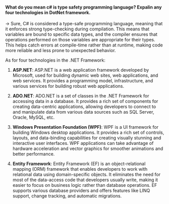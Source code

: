 #### What do you mean c# is type safety programming language? Expalin any four technologies in DotNet framework.
-> Sure, C# is considered a type-safe programming language, meaning that it enforces strong type-checking during compilation. This means that variables are bound to specific data types, and the compiler ensures that operations performed on those variables are appropriate for their types. This helps catch errors at compile-time rather than at runtime, making code more reliable and less prone to unexpected behavior.

As for four technologies in the .NET Framework:

1. **ASP.NET**: ASP.NET is a web application framework developed by Microsoft, used for building dynamic web sites, web applications, and web services. It provides a programming model, infrastructure, and various services for building robust web applications.

2. **ADO.NET**: ADO.NET is a set of classes in the .NET Framework for accessing data in a database. It provides a rich set of components for creating data-centric applications, allowing developers to connect to and manipulate data from various data sources such as SQL Server, Oracle, MySQL, etc.

3. **Windows Presentation Foundation (WPF)**: WPF is a UI framework for building Windows desktop applications. It provides a rich set of controls, layouts, and data-binding capabilities for creating visually stunning and interactive user interfaces. WPF applications can take advantage of hardware acceleration and vector graphics for smoother animations and better performance.

4. **Entity Framework**: Entity Framework (EF) is an object-relational mapping (ORM) framework that enables developers to work with relational data using domain-specific objects. It eliminates the need for most of the data-access code that developers usually write, making it easier to focus on business logic rather than database operations. EF supports various database providers and offers features like LINQ support, change tracking, and automatic migrations.